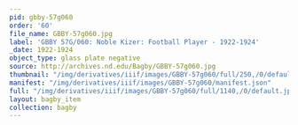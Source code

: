 ```yaml
---
pid: gbby-57g060
order: '60'
file_name: GBBY-57g060.jpg
label: 'GBBY 57G/060: Noble Kizer: Football Player - 1922-1924'
_date: 1922-1924
object_type: glass plate negative
source: http://archives.nd.edu/Bagby/GBBY-57g060.jpg
thumbnail: "/img/derivatives/iiif/images/GBBY-57g060/full/250,/0/default.jpg"
manifest: "/img/derivatives/iiif/images/GBBY-57g060/manifest.json"
full: "/img/derivatives/iiif/images/GBBY-57g060/full/1140,/0/default.jpg"
layout: bagby_item
collection: bagby
---
```

